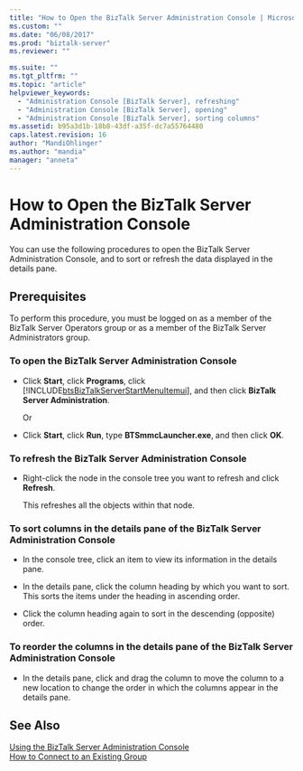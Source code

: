 ```yaml
---
title: "How to Open the BizTalk Server Administration Console | Microsoft Docs"
ms.custom: ""
ms.date: "06/08/2017"
ms.prod: "biztalk-server"
ms.reviewer: ""

ms.suite: ""
ms.tgt_pltfrm: ""
ms.topic: "article"
helpviewer_keywords: 
  - "Administration Console [BizTalk Server], refreshing"
  - "Administration Console [BizTalk Server], opening"
  - "Administration Console [BizTalk Server], sorting columns"
ms.assetid: b95a3d1b-18b8-43df-a35f-dc7a55764480
caps.latest.revision: 16
author: "MandiOhlinger"
ms.author: "mandia"
manager: "anneta"
---
```

# How to Open the BizTalk Server Administration Console
You can use the following procedures to open the BizTalk Server Administration Console, and to sort or refresh the data displayed in the details pane.  
  
## Prerequisites  
 To perform this procedure, you must be logged on as a member of the BizTalk Server Operators group or as a member of the BizTalk Server Administrators group.  
  
### To open the BizTalk Server Administration Console  
  
-   Click **Start**, click **Programs**, click [!INCLUDE[btsBizTalkServerStartMenuItemui](../includes/btsbiztalkserverstartmenuitemui-md.md)], and then click **BizTalk Server Administration**.  
  
     Or  
  
-   Click **Start**, click **Run**, type **BTSmmcLauncher.exe**, and then click **OK**.  
  
### To refresh the BizTalk Server Administration Console  
  
-   Right-click the node in the console tree you want to refresh and click **Refresh**.  
  
     This refreshes all the objects within that node.  
  
### To sort columns in the details pane of the BizTalk Server Administration Console  
  
-   In the console tree, click an item to view its information in the details pane.  
  
-   In the details pane, click the column heading by which you want to sort. This sorts the items under the heading in ascending order.  
  
-   Click the column heading again to sort in the descending (opposite) order.  
  
### To reorder the columns in the details pane of the BizTalk Server Administration Console  
  
-   In the details pane, click and drag the column to move the column to a new location to change the order in which the columns appear in the details pane.  
  
## See Also  
 [Using the BizTalk Server Administration Console](../core/using-the-biztalk-server-administration-console.md)   
 [How to Connect to an Existing Group](../core/how-to-connect-to-an-existing-group.md)